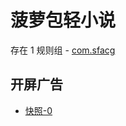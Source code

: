 # 菠萝包轻小说

存在 1 规则组 - [com.sfacg](/src/apps/com.sfacg.ts)

## 开屏广告

- [快照-0](https://i.gkd.li/import/14320791)
